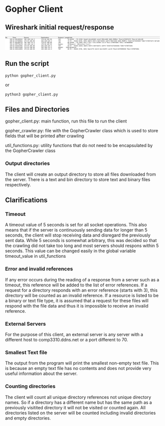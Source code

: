 # Gopher Client

## Wireshark initial request/response
![Wireshark](./Wireshark.png)

## Run the script 
    python gopher_client.py
or

    python3 gopher_client.py

## Files and Directories 
gopher_client.py: main function, run this file to run the client

gopher_crawler.py: file with the GopherCrawler class which is used to store fields that will be printed after crawling

util_functions.py: utility functions that do not need to be encapsulated by the GopherCrawler class 

### Output directories
The client will create an output directory to store all files downloaded from the server. There is a text and bin directory to store text and binary files respectively.


## Clarifications
### Timeout  
A timeout value of 5 seconds is set for all socket operations. This also means that if the server is continuously sending data for longer than 5 seconds, the client will stop receiving data and disregard the previously sent data. While 5 seconds is somewhat arbitrary, this was decided so that the crawling did not take too long and most servers should respons within 5 seconds. This value can be changed easily in the global variable timeout_value in util_functions

### Error and invalid references 
If any error occurs during the reading of a response from a server such as a timeout, this reference will be added to the list of error references. 
If a request for a directory responds with an error reference (starts with 3), this directory will be counted as an invalid reference. If a resource is listed to be a binary or text file type, it is assumed that a request for these files will respond with the file data and thus it is impossible to receive an invalid reference. 


### External Servers 
For the purpose of this client, an external server is any server with a different host to comp3310.ddns.net or a port different to 70.

### Smallest Text file 
The output from the program will print the smallest non-empty text file. This is because an empty text file has no contents and does not provide very useful information about the server. 

### Counting directories
The client will count all unique directory references not unique directory names. So if a directory has a different name but has the same path as a previously visitited directory it will not be visited or counted again. All directories listed on the server will be counted including invalid directories and empty directories. 